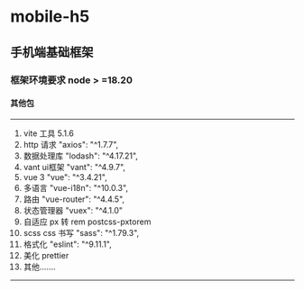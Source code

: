 # mobile-h5

## 手机端基础框架
### 框架环境要求 node > =18.20
#### 其他包

-----------------
1. vite 工具 5.1.6
2. http 请求 "axios": "^1.7.7",
3. 数据处理库 "lodash": "^4.17.21",
4. vant ui框架 "vant": "^4.9.7",
5. vue 3 "vue": "^3.4.21",
6. 多语言 "vue-i18n": "^10.0.3",
7. 路由 "vue-router": "^4.4.5",
8. 状态管理器 "vuex": "^4.1.0"
9. 自适应 px 转 rem postcss-pxtorem
10. scss css 书写 "sass": "^1.79.3",
11. 格式化 "eslint": "^9.11.1",
12. 美化 prettier
13. 其他.......
-----------------
